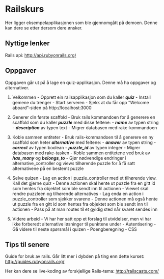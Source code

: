 Railskurs
=========

Her ligger eksempelapplikasjonen som ble gjennomgått på demoen. Denne kan dere se etter dersom dere ønsker.

Nyttige lenker
--------------
Rails api: <a href="http://api.rubyonrails.org/">http://api.rubyonrails.org/</a>

Oppgaver
--------

Oppgaven går ut på å lage en quiz-applikasjon. Denne må ha oppgaver og alternativer.

1. Velkommen
		- Opprett ein railsapplikasjon som du kaller <b><i>quiz</i></b>
		- Install gemene du trenger
		- Start serveren
		- Sjekk at du får opp ”Welcome aboard”-siden på http://localhost:3000
	 
2. Generer din første scaffold 
		- Bruk rails kommandoen for å generere en scaffold som du kaller <b><i>puzzle</i></b> med disse feltene:
			- <b><i>name</i></b> av typen string
			- <b><i>description</i></b> av typen text
		- Migrer databasen med rake-kommandoen
	
3. Koble sammen entiteter
		- Bruk rails-kommandoen til å generere en ny scaffold som heter <b><i>alternative</i></b> med feltene: 
			- <b><i>answer</i></b> av typen string
			- <b><i>correct</i></b> av typen boolean
			- <b><i>puzzle_id</i></b> av typen integer
		- Migrer databasen med rake-tasken
		- Koble sammen entitetene ved bruk av <b><i>has_many</i></b> og <b><i>belongs_to</i></b>
		- Gjør nødvendige endringer i alternative_controller og views tilhørende puzzle for å få satt alternativene på en bestemt puzzle
	
4. Selve quizen
		- Lag en action i puzzle_controller med et tilhørende view. Kall det gjerne quiz 
			- Denne actionen skal hente ut puzzle fra en gitt id som hentes fra objektet som ble sendt inn til actionen
			- Viewet skal rendre puzzleen og tilhørende alternatives
		- Lag enda en action i puzzle_controller som sjekker svarene 
			- Denne actionen må også hente ut puzzle fra en gitt id som hentes fra objektet som ble sendt inn til actionen
			- Pass på at man routes til et gyldig sted når svaret sendes inn

5. Videre arbeid
		- Vi har her satt opp et forslag til utvidelser, men vi har ikke forberedt alternative løsninger til punktene under
			- Autentisering
			- Gå videre til neste spørsmål i quizen
			- Poengberegning
			- CSS

Tips til senere
---------------
Guide for bruk av rails. Går litt mer i dybden på ting enn dette kurset:
<a href="http://guides.rubyonrails.org/">http://guides.rubyonrails.org/</a>

Her kan dere se live-koding av forskjellige Rails-tema:
<a href="http://railscasts.com/">http://railscasts.com/</a>

